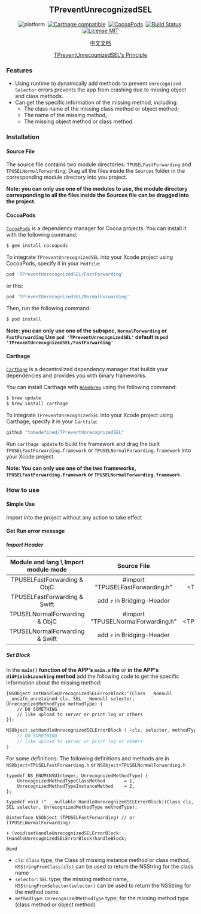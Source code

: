 <div align="center">

TPreventUnrecognizedSEL
------

</div>

<div align="center">

![platform](https://img.shields.io/badge/Platform-iOS%20%7C%20tvOS%20%7C%20macOS%20%7C%20watchOS-brightgreen.svg)&nbsp;
[![Carthage compatible](https://img.shields.io/badge/Carthage-compatible-4BC51D.svg?style=flat)](https://github.com/Carthage/Carthage)&nbsp;
[![CocoaPods](https://img.shields.io/badge/Cocoapods-compatible-brightgreen.svg?style=flat)](http://cocoapods.org/)&nbsp;
[![Build Status](https://travis-ci.org/tobedefined/TPreventUnrecognizedSEL.svg?branch=master)](https://travis-ci.org/tobedefined/TPreventUnrecognizedSEL)&nbsp;
[![License MIT](https://img.shields.io/badge/license-MIT-green.svg?style=flat)](https://github.com/tobedefined/TPreventUnrecognizedSEL/blob/master/LICENSE)

</div>

<div align="center">

[中文文档](README_CN.md)

[TPreventUnrecognizedSEL's Principle](http://tbd.ink/2017/11/26/iOS/170112601.TPreventUnrecognizedSEL%E5%AE%9E%E7%8E%B0%E6%80%9D%E8%B7%AF%E4%BB%A5%E5%8F%8A%E5%8E%9F%E7%90%86/index/)

</div>

### Features

- Using runtime to dynamically add methods to prevent `Unrecognized Selector` errors prevents the app from crashing due to missing object and class methods.
- Can get the specific information of the missing method, including: 
    - The class name of the missing class method or object method; 
    - The name of the missing method; 
    - The missing object method or class method.

### Installation

#### Source File

The source file contains two module directories: `TPUSELFastForwarding` and `TPUSELNormalForwarding`; Drag all the files inside the `Sources` folder in the corresponding module directory into you project.

**Note: you can only use one of the modules to use, the module directory corresponding to all the files inside the Sources file can be dragged into the project.**

#### CocoaPods

[`CocoaPods`](https://cocoapods.org/) is a dependency manager for Cocoa projects. You can install it with the following command:

```bash
$ gem install cocoapods
```

To integrate `TPreventUnrecognizedSEL` into your Xcode project using CocoaPods, specify it in your `Podfile`:

```ruby
pod 'TPreventUnrecognizedSEL/FastForwarding'
```

or this:

```ruby
pod 'TPreventUnrecognizedSEL/NormalForwarding'
```

Then, run the following command:

```bash
$ pod install
```

**Note: you can only use one of the subspec, `NormalForwarding` or `FastForwarding`**
**Use `pod 'TPreventUnrecognizedSEL'` default is `pod 'TPreventUnrecognizedSEL/FastForwarding'`**

#### Carthage

[`Carthage`](https://github.com/Carthage/Carthage) is a decentralized dependency manager that builds your dependencies and provides you with binary frameworks.

You can install Carthage with [`Homebrew`](https://brew.sh/) using the following command:

```bash
$ brew update
$ brew install carthage
```

To integrate `TPreventUnrecognizedSEL` into your Xcode project using Carthage, specify it in your `Cartfile`:

```ruby
github "tobedefined/TPreventUnrecognizedSEL"
```

Run `carthage update` to build the framework and drag the built `TPUSELFastForwarding.framework` or `TPUSELNormalForwarding.framework` into your Xcode project.

**Note: You can only use one of the two frameworks, `TPUSELFastForwarding.framework` or `TPUSELNormalForwarding.framework`.**

### How to use

#### Simple Use

Import into the project without any action to take effect

#### Get Run error message 

##### Import Header

| Module and lang \ Import module mode |            Source File             |                            CocoaPods                             |                            Carthage                             |
| :----------------------------------: | :--------------------------------: | :--------------------------------------------------------------: | :-------------------------------------------------------------: |
|     TPUSELFastForwarding & ObjC      |  #import "TPUSELFastForwarding.h"  |  #import &lt;TPreventUnrecognizedSEL/TPUSELFastForwarding.h&gt;  |   #import &lt;TPUSELFastForwarding/TPUSELFastForwarding.h&gt;   |
|     TPUSELFastForwarding & Swift     |      add ⤴ in Bridging-Header     |                  import TPreventUnrecognizedSEL                  |                   import TPUSELFastForwarding                   |
|    TPUSELNormalForwarding & ObjC     | #import "TPUSELNormalForwarding.h" | #import &lt;TPreventUnrecognizedSEL/TPUSELNormalForwarding.h&gt; | #import &lt;TPUSELNormalForwarding/TPUSELNormalForwarding.h&gt; |
|    TPUSELNormalForwarding & Swift    |     add ⤴ in Bridging-Header      |                  import TPreventUnrecognizedSEL                  |                  import TPUSELNormalForwarding                  |

##### Set Block

In the  **`main()` function of the APP's `main.m` file**  or  **in the APP's `didFinishLaunching` method**  add the following code to get the specific information about the missing method:
```objc
[NSObject setHandleUnrecognizedSELErrorBlock:^(Class  _Nonnull __unsafe_unretained cls, SEL  _Nonnull selector, UnrecognizedMethodType methodType) {
    // DO SOMETHING
    // like upload to server or print log or others
}];
```

```swift
NSObject.setHandleUnrecognizedSELErrorBlock { (cls, selector, methodType) in
    // DO SOMETHING
    // like upload to server or print log or others
}
```

For some definitions: The following definitions and methods are in `NSObject+TPUSELFastForwarding.h` or `NSObject+TPUSELNormalForwarding.h`

```objc
typedef NS_ENUM(NSUInteger, UnrecognizedMethodType) {
    UnrecognizedMethodTypeClassMethod       = 1,
    UnrecognizedMethodTypeInstanceMethod    = 2,
};

typedef void (^ __nullable HandleUnrecognizedSELErrorBlock)(Class cls, SEL selector, UnrecognizedMethodType methodType);

@interface NSObject (TPUSELFastForwarding) // or (TPUSELNormalForwarding)

+ (void)setHandleUnrecognizedSELErrorBlock:(HandleUnrecognizedSELErrorBlock)handleBlock;

@end
```

- `cls`: `Class` type; the Class of missing instance method or class method, `NSStringFromClass(cls)` can be used to return the NSString for the class name
- `selector`: `SEL` type; the missing method name, `NSStringFromSelector(selector)` can be used to return the NSString for the method name
- `methodType`: `UnrecognizedMethodType` type; for the missing method type (class method or object method)

